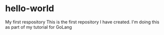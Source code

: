 # hello-world
My first respository
This is the first repository I have created. I'm doing this as part of my tutorial for GoLang
